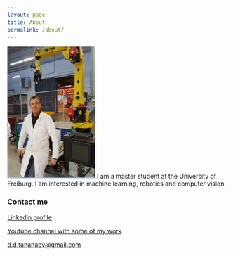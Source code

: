 ```yaml
---
layout: page
title: About
permalink: /about/
---
```

<img src="https://github.com/Dtananaev/Dtananaev.github.io/raw/master/images/about_me.JPG" width="200" height="300"  />
I am a master student at the University of Freiburg. I am interested in machine learning, robotics and computer vision.

### Contact me

[Linkedin profile](https://www.linkedin.com/in/denis-tananaev/)

[Youtube channel with some of my work](https://www.youtube.com/channel/UC6RAWD2yK1fHbjIhTs3oVEw)

[d.d.tananaev@gmail.com](mailto:d.d.tananaev@gmail.com)
